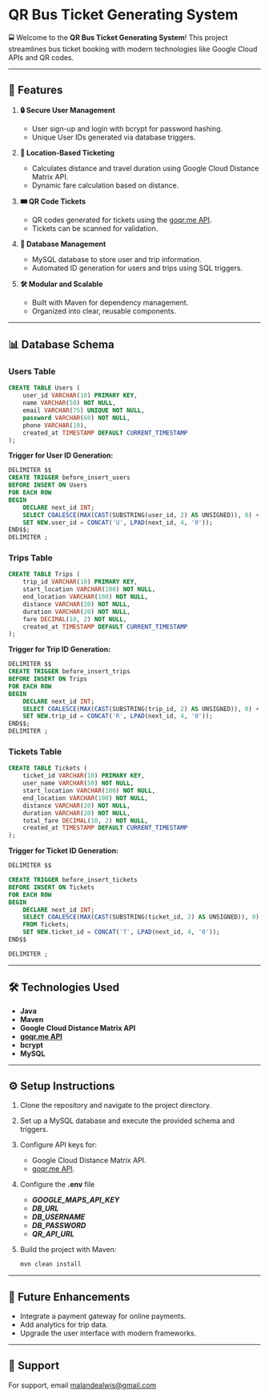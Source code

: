 # QR Bus Ticket Generating System

🚍 Welcome to the **QR Bus Ticket Generating System**! This project streamlines bus ticket booking with modern technologies like Google Cloud APIs and QR codes.

---

## 🚀 Features

1. **🔒 Secure User Management**
    - User sign-up and login with bcrypt for password hashing.
    - Unique User IDs generated via database triggers.

2. **📍 Location-Based Ticketing**
    - Calculates distance and travel duration using Google Cloud Distance Matrix API.
    - Dynamic fare calculation based on distance.

3. **🎟️ QR Code Tickets**
    - QR codes generated for tickets using the [goqr.me API](https://goqr.me/api/).
    - Tickets can be scanned for validation.

4. **💾 Database Management**
    - MySQL database to store user and trip information.
    - Automated ID generation for users and trips using SQL triggers.

5. **🛠️ Modular and Scalable**
    - Built with Maven for dependency management.
    - Organized into clear, reusable components.

---

## 📊 Database Schema

### Users Table
```sql
CREATE TABLE Users (
    user_id VARCHAR(10) PRIMARY KEY,
    name VARCHAR(50) NOT NULL,
    email VARCHAR(75) UNIQUE NOT NULL,
    password VARCHAR(60) NOT NULL,
    phone VARCHAR(10),
    created_at TIMESTAMP DEFAULT CURRENT_TIMESTAMP
);
```

**Trigger for User ID Generation:**
```sql
DELIMITER $$
CREATE TRIGGER before_insert_users 
BEFORE INSERT ON Users 
FOR EACH ROW 
BEGIN
    DECLARE next_id INT;
    SELECT COALESCE(MAX(CAST(SUBSTRING(user_id, 2) AS UNSIGNED)), 0) + 1 INTO next_id FROM Users;
    SET NEW.user_id = CONCAT('U', LPAD(next_id, 4, '0'));
END$$;
DELIMITER ;
```

### Trips Table
```sql
CREATE TABLE Trips (
    trip_id VARCHAR(10) PRIMARY KEY,
    start_location VARCHAR(100) NOT NULL,
    end_location VARCHAR(100) NOT NULL,
    distance VARCHAR(20) NOT NULL,
    duration VARCHAR(20) NOT NULL,
    fare DECIMAL(10, 2) NOT NULL,
    created_at TIMESTAMP DEFAULT CURRENT_TIMESTAMP
);
```

**Trigger for Trip ID Generation:**
```sql
DELIMITER $$
CREATE TRIGGER before_insert_trips 
BEFORE INSERT ON Trips 
FOR EACH ROW 
BEGIN
    DECLARE next_id INT;
    SELECT COALESCE(MAX(CAST(SUBSTRING(trip_id, 2) AS UNSIGNED)), 0) + 1 INTO next_id FROM Trips;
    SET NEW.trip_id = CONCAT('R', LPAD(next_id, 4, '0'));
END$$;
DELIMITER ;
```
### Tickets Table
```sql
CREATE TABLE Tickets (
    ticket_id VARCHAR(10) PRIMARY KEY,
    user_name VARCHAR(50) NOT NULL,
    start_location VARCHAR(100) NOT NULL,
    end_location VARCHAR(100) NOT NULL,
    distance VARCHAR(20) NOT NULL,
    duration VARCHAR(20) NOT NULL,
    total_fare DECIMAL(10, 2) NOT NULL,
    created_at TIMESTAMP DEFAULT CURRENT_TIMESTAMP
);

```
**Trigger for Ticket ID Generation:**
```sql
DELIMITER $$

CREATE TRIGGER before_insert_tickets 
BEFORE INSERT ON Tickets 
FOR EACH ROW 
BEGIN
    DECLARE next_id INT;
    SELECT COALESCE(MAX(CAST(SUBSTRING(ticket_id, 2) AS UNSIGNED)), 0) + 1 INTO next_id 
    FROM Tickets;
    SET NEW.ticket_id = CONCAT('T', LPAD(next_id, 4, '0'));
END$$

DELIMITER ;
```
---

## 🛠️ Technologies Used

- **Java**
- **Maven**
- **Google Cloud Distance Matrix API**
- **[goqr.me API](https://goqr.me/api/)**
- **bcrypt**
- **MySQL**

---

## ⚙️ Setup Instructions

1. Clone the repository and navigate to the project directory.
2. Set up a MySQL database and execute the provided schema and triggers.
3. Configure API keys for:
    - Google Cloud Distance Matrix API.
    - [goqr.me API](https://goqr.me/api/).


4. Configure the **.env** file 
    - _**GOOGLE_MAPS_API_KEY**_
    - _**DB_URL**_
    - _**DB_USERNAME**_
    - _**DB_PASSWORD**_
    - _**QR_API_URL**_ 
   

5. Build the project with Maven:
   ```bash
   mvn clean install
   ```


---

## 🌟 Future Enhancements

- Integrate a payment gateway for online payments.
- Add analytics for trip data.
- Upgrade the user interface with modern frameworks.

---



## 👤 Support


For support, email malandealwis@gmail.com 

